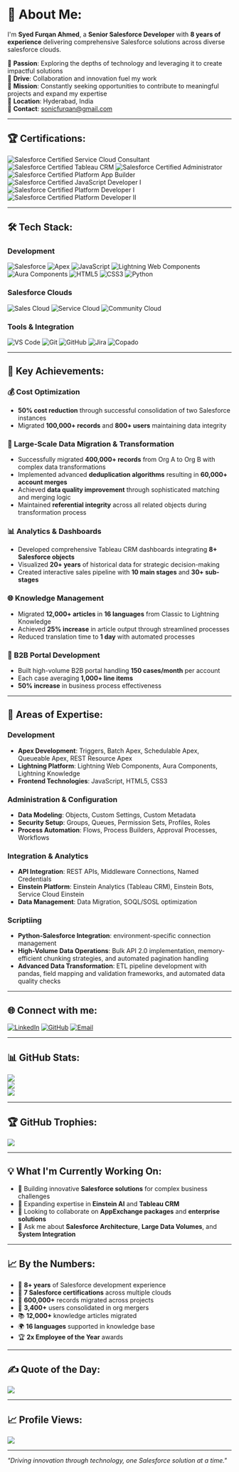 # 💫 About Me:

I'm **Syed Furqan Ahmed**, a **Senior Salesforce Developer** with **8 years of experience** delivering comprehensive Salesforce solutions across diverse salesforce clouds.

🚀 **Passion**: Exploring the depths of technology and leveraging it to create impactful solutions  
🤝 **Drive**: Collaboration and innovation fuel my work  
🎯 **Mission**: Constantly seeking opportunities to contribute to meaningful projects and expand my expertise  
📍 **Location**: Hyderabad, India  
📧 **Contact**: sonicfurqan@gmail.com

---

## 🏆 Certifications:

![Salesforce Certified Service Cloud Consultant](https://img.shields.io/badge/Service%20Cloud%20Consultant-Certified-blue?style=for-the-badge&logo=Salesforce&logoColor=white)
![Salesforce Certified Tableau CRM](https://img.shields.io/badge/Tableau%20CRM%20%26%20Einstein%20Discovery%20Consultant-Certified-blue?style=for-the-badge&logo=Salesforce&logoColor=white)
![Salesforce Certified Administrator](https://img.shields.io/badge/Administrator-Certified-blue?style=for-the-badge&logo=Salesforce&logoColor=white)
![Salesforce Certified Platform App Builder](https://img.shields.io/badge/Platform%20App%20Builder-Certified-blue?style=for-the-badge&logo=Salesforce&logoColor=white)
![Salesforce Certified JavaScript Developer I](https://img.shields.io/badge/JavaScript%20Developer%20I-Certified-blue?style=for-the-badge&logo=Salesforce&logoColor=white)
![Salesforce Certified Platform Developer I](https://img.shields.io/badge/Platform%20Developer%20I-Certified-blue?style=for-the-badge&logo=Salesforce&logoColor=white)
![Salesforce Certified Platform Developer II](https://img.shields.io/badge/Platform%20Developer%20II-Certified-blue?style=for-the-badge&logo=Salesforce&logoColor=white)

---

## 🛠️ Tech Stack:

### Development
![Salesforce](https://img.shields.io/badge/Salesforce-00D2FF?style=for-the-badge&logo=Salesforce&logoColor=white)
![Apex](https://img.shields.io/badge/Apex-1798C1?style=for-the-badge&logo=Salesforce&logoColor=white)
![JavaScript](https://img.shields.io/badge/javascript-%23323330.svg?style=for-the-badge&logo=javascript&logoColor=%23F7DF1E)
![Lightning Web Components](https://img.shields.io/badge/LWC-1798C1?style=for-the-badge&logo=Salesforce&logoColor=white)
![Aura Components](https://img.shields.io/badge/Aura-00D2FF?style=for-the-badge&logo=Salesforce&logoColor=white)
![HTML5](https://img.shields.io/badge/html5-%23E34F26.svg?style=for-the-badge&logo=html5&logoColor=white)
![CSS3](https://img.shields.io/badge/css3-%231572B6.svg?style=for-the-badge&logo=css3&logoColor=white)
![Python](https://img.shields.io/badge/python-3670A0?style=for-the-badge&logo=python&logoColor=ffdd54)


### Salesforce Clouds
![Sales Cloud](https://img.shields.io/badge/Sales%20Cloud-00A1E0?style=for-the-badge&logo=Salesforce&logoColor=white)
![Service Cloud](https://img.shields.io/badge/Service%20Cloud-00A1E0?style=for-the-badge&logo=Salesforce&logoColor=white)
![Community Cloud](https://img.shields.io/badge/Community%20Cloud-00A1E0?style=for-the-badge&logo=Salesforce&logoColor=white)

### Tools & Integration
![VS Code](https://img.shields.io/badge/Visual%20Studio%20Code-0078d7.svg?style=for-the-badge&logo=visual-studio-code&logoColor=white)
![Git](https://img.shields.io/badge/git-%23F05033.svg?style=for-the-badge&logo=git&logoColor=white)
![GitHub](https://img.shields.io/badge/github-%23121011.svg?style=for-the-badge&logo=github&logoColor=white)
![Jira](https://img.shields.io/badge/jira-%230A0FFF.svg?style=for-the-badge&logo=jira&logoColor=white)
![Copado](https://img.shields.io/badge/Copado-FF6B35?style=for-the-badge&logoColor=white)

---
 

## 🚀 Key Achievements:

### 💰 Cost Optimization
- **50% cost reduction** through successful consolidation of two Salesforce instances
- Migrated **100,000+ records** and **800+ users** maintaining data integrity

### 🔄 Large-Scale Data Migration & Transformation
- Successfully migrated **400,000+ records** from Org A to Org B with complex data transformations
- Implemented advanced **deduplication algorithms** resulting in **60,000+ account merges**
- Achieved **data quality improvement** through sophisticated matching and merging logic
- Maintained **referential integrity** across all related objects during transformation process

### 📊 Analytics & Dashboards
- Developed comprehensive Tableau CRM dashboards integrating **8+ Salesforce objects**
- Visualized **20+ years** of historical data for strategic decision-making
- Created interactive sales pipeline with **10 main stages** and **30+ sub-stages**

### 🌐 Knowledge Management
- Migrated **12,000+ articles** in **16 languages** from Classic to Lightning Knowledge
- Achieved **25% increase** in article output through streamlined processes
- Reduced translation time to **1 day** with automated processes

### 🏢 B2B Portal Development
- Built high-volume B2B portal handling **150 cases/month** per account
- Each case averaging **1,000+ line items**
- **50% increase** in business process effectiveness

---

## 🎯 Areas of Expertise:

### Development
- **Apex Development**: Triggers, Batch Apex, Schedulable Apex, Queueable Apex, REST Resource Apex
- **Lightning Platform**: Lightning Web Components, Aura Components, Lightning Knowledge
- **Frontend Technologies**: JavaScript, HTML5, CSS3

### Administration & Configuration  
- **Data Modeling**: Objects, Custom Settings, Custom Metadata
- **Security Setup**: Groups, Queues, Permission Sets, Profiles, Roles
- **Process Automation**: Flows, Process Builders, Approval Processes, Workflows

### Integration & Analytics
- **API Integration**: REST APIs, Middleware Connections, Named Credentials
- **Einstein Platform**: Einstein Analytics (Tableau CRM), Einstein Bots, Service Cloud Einstein
- **Data Management**: Data Migration, SOQL/SOSL optimization

### Scriptiing
- **Python-Salesforce Integration**: environment-specific connection management
- **High-Volume Data Operations**: Bulk API 2.0 implementation, memory-efficient chunking strategies, and automated pagination handling
- **Advanced Data Transformation**: ETL pipeline development with pandas, field mapping and validation frameworks, and automated data quality checks
--- 

## 🌐 Connect with me:

[![LinkedIn](https://img.shields.io/badge/LinkedIn-%230077B5.svg?style=for-the-badge&logo=linkedin&logoColor=white)](https://www.linkedin.com/in/syed-furqan-ahmed/)
[![GitHub](https://img.shields.io/badge/GitHub-%23121011.svg?style=for-the-badge&logo=github&logoColor=white)](https://github.com/sonicfurqan)
[![Email](https://img.shields.io/badge/Email-D14836?style=for-the-badge&logo=gmail&logoColor=white)](mailto:sonicfurqan@gmail.com)

---

## 📊 GitHub Stats:

![](https://github-readme-stats.vercel.app/api?username=sonicfurqan&theme=dark&hide_border=false&include_all_commits=true&count_private=true)<br/>
![](https://github-readme-streak-stats.herokuapp.com/?user=sonicfurqan&theme=dark&hide_border=false)<br/>
![](https://github-readme-stats.vercel.app/api/top-langs/?username=sonicfurqan&theme=dark&hide_border=false&include_all_commits=true&count_private=true&layout=compact)

---

## 🏆 GitHub Trophies:

![](https://github-profile-trophy.vercel.app/?username=sonicfurqan&theme=tokyonight&no-frame=false&no-bg=false&margin-w=4)

---

## 💡 What I'm Currently Working On:

- 🔭 Building innovative **Salesforce solutions** for complex business challenges
- 🌱 Expanding expertise in **Einstein AI** and **Tableau CRM**
- 👯 Looking to collaborate on **AppExchange packages** and **enterprise solutions**
- 💬 Ask me about **Salesforce Architecture**, **Large Data Volumes**, and **System Integration**
 

---

## 📈 By the Numbers:

- 🎯 **8+ years** of Salesforce development experience
- 🏅 **7 Salesforce certifications** across multiple clouds
- 💼 **600,000+** records migrated across projects
- 👥 **3,400+** users consolidated in org mergers
- 📚 **12,000+** knowledge articles migrated
- 🌍 **16 languages** supported in knowledge base
- 🏆 **2x Employee of the Year** awards

---

## ✍️ Quote of the Day:

![](https://quotes-github-readme.vercel.app/api?type=horizontal&theme=tokyonight)

---

## 📈 Profile Views:

[![](https://visitcount.itsvg.in/api?id=sonicfurqan&icon=0&color=0)](https://visitcount.itsvg.in)

---

*"Driving innovation through technology, one Salesforce solution at a time."* 

<!-- Proudly created with comprehensive professional experience -->

